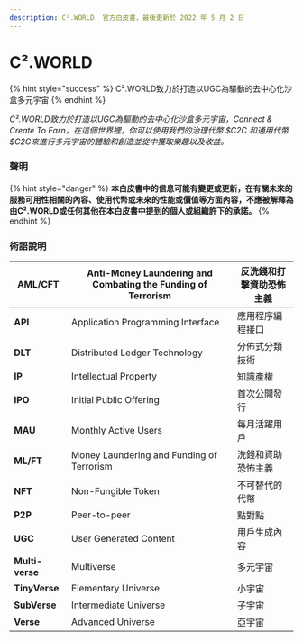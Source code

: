 ```yaml
---
description: C².WORLD  官方白皮書，最後更新於 2022 年 5 月 2 日
---
```


# C².WORLD

{% hint style="success" %}
C².WORLD致力於打造以UGC為驅動的去中心化沙盒多元宇宙
{% endhint %}

_C².WORLD致力於打造以UGC為驅動的去中心化沙盒多元宇宙，Connect & Create To Earn，在這個世界裡，你可以使用我們的治理代幣 $C2C 和通用代幣 $C2G來進行多元宇宙的體驗和創造並從中獲取樂趣以及收益。_

### 聲明

{% hint style="danger" %}
**本白皮書中的信息可能有變更或更新，在有關未來的服務可用性相關的內容、使用代幣或未來的性能或價值等方面內容，不應被解釋為由C².WORLD或任何其他在本白皮書中提到的個人或組織許下的承諾。**
{% endhint %}

### 術語說明

| **AML/CFT**     | Anti-Money Laundering and Combating the Funding of Terrorism | 反洗錢和打擊資助恐怖主義 |
| --------------- | ------------------------------------------------------------ | ------------ |
| **API**         | Application Programming Interface                            | 應用程序編程接口     |
| **DLT**         | Distributed Ledger Technology                                | 分佈式分類技術      |
| **IP**          | Intellectual Property                                        | 知識產權         |
| **IPO**         | Initial Public Offering                                      | 首次公開發行       |
| **MAU**         | Monthly Active Users                                         | 每月活躍用戶       |
| **ML/FT**       | Money Laundering and Funding of Terrorism                    | 洗錢和資助恐怖主義    |
| **NFT**         | Non-Fungible Token                                           | 不可替代的代幣      |
| **P2P**         | Peer-to-peer                                                 | 點對點          |
| **UGC**         | User Generated Content                                       | 用戶生成內容       |
| **Multi-verse** | Multiverse                                                   | 多元宇宙         |
| **TinyVerse**   | Elementary Universe                                          | 小宇宙          |
| **SubVerse**    | Intermediate Universe                                        | 子宇宙          |
| **Verse**       | Advanced Universe                                            | 亞宇宙          |
